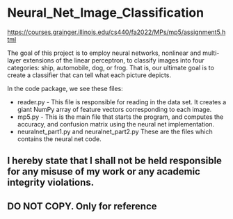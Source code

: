 # Neural_Net_Image_Classification

https://courses.grainger.illinois.edu/cs440/fa2022/MPs/mp5/assignment5.html

The goal of this project is to employ neural networks, nonlinear and multi-layer extensions of the linear perceptron, to classify images into four categories: ship, automobile, dog, or frog. That is, our ultimate goal is to create a classifier that can tell what each picture depicts.

In the code package, we see these files:

- reader.py - This file is responsible for reading in the data set. It creates a giant NumPy array of feature vectors corresponding to each image.
- mp5.py - This is the main file that starts the program, and computes the accuracy, and confusion matrix using the neural net implementation.
- neuralnet_part1.py and neuralnet_part2.py These are the files which contains the neural net code.

## I hereby state that I shall not be held responsible for any misuse of my work or any academic integrity violations. ##
## DO NOT COPY. Only for reference ##
